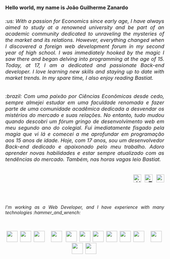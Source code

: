 
<h3 align="left"> Hello world, my name is João Guilherme Zanardo<h3>
 
<div style="display: inline_block"> 
 <div align="left" width="50%">
   <h6 align="justify">:us: With a passion for Economics since early age, I have always aimed to study at a renowned university and be part of an academic community dedicated to unraveling the mysteries of the market and its relations. However, everything changed when I discovered a foreign web development forum in my second year of high school. I was immediately hooked by the magic I saw there and began delving into programming at the age of 15. Today, at 17, I am a dedicated and passionate Back-end developer. I love learning new skills and staying up to date with market trends. In my spare time, I also enjoy reading Bastiat.</h6>
   <h6 align="justify">:brazil: Com uma paixão por Ciências Econômicas desde cedo, sempre almejei estudar em uma faculdade renomada e fazer parte de uma comunidade acadêmica dedicada a desvendar os mistérios do mercado e suas relações. No entanto, tudo mudou quando descobri um fórum gringo de desenvolvimento web em meu segundo ano do colegial. Fui imediatamente fisgado pela magia que vi lá e comecei a me aprofundar em programação aos 15 anos de idade. Hoje, com 17 anos, sou um desenvolvedor Back-end dedicado e apaixonado pelo meu trabalho. Adoro aprender novas habilidades e estar sempre atualizado com as tendências do mercado. Também, nas horas vagas leio Bastiat.<h6>
 </div>
 <div align="right">
  <a href="https://www.linkedin.com/in/jo%C3%A3o-zanardo-14abb9203/" target="_blank"/><img src="https://cdn.jsdelivr.net/gh/devicons/devicon/icons/linkedin/linkedin-original.svg" alt="LinkedIn Logo" height="25" /></a>&nbsp&nbsp
  <a href="https://twitter.com/jgzanardo" target="_blank"><img  src="https://cdn.jsdelivr.net/gh/devicons/devicon/icons/twitter/twitter-original.svg" alt="Twitter Logo" height="25"/></a>&nbsp&nbsp
  <a href="zanardojoao05@gmail.com?subject=Hello" target="_blank"><img src="https://cdn.jsdelivr.net/gh/devicons/devicon/icons/google/google-original.svg" height="25"/></a>
 </div>
</div> 
 
## 
 
 <br>
 <div align="justify" >
   <h6>I'm working as a Web Developer, and I have experience with many technologies :hammer_and_wrench: </h6>
<br>
 <div align="center">
  <img height="35" src="https://cdn.jsdelivr.net/gh/devicons/devicon/icons/git/git-original.svg" />&nbsp
  <img height="35" src="https://cdn.jsdelivr.net/gh/devicons/devicon/icons/amazonwebservices/amazonwebservices-original.svg" />&nbsp
  <img height="35" src="https://cdn.jsdelivr.net/gh/devicons/devicon/icons/docker/docker-original.svg" />&nbsp&nbsp&nbsp&nbsp
  <img height="35" src="https://cdn.jsdelivr.net/gh/devicons/devicon/icons/nodejs/nodejs-original.svg" />  &nbsp
    <img height="35" src="https://cdn.jsdelivr.net/gh/devicons/devicon/icons/typescript/typescript-original.svg" />&nbsp
<img height="35" src="https://cdn.jsdelivr.net/gh/devicons/devicon/icons/postgresql/postgresql-original.svg" />&nbsp
<img height="35" src="https://cdn.jsdelivr.net/gh/devicons/devicon/icons/mysql/mysql-original.svg" />&nbsp
<img height="35" src="https://cdn.jsdelivr.net/gh/devicons/devicon/icons/sqlite/sqlite-original.svg" />&nbsp
<img height="35" src="https://cdn.jsdelivr.net/gh/devicons/devicon/icons/mongodb/mongodb-original.svg" />&nbsp
<img height="35" src="https://cdn.jsdelivr.net/gh/devicons/devicon/icons/redis/redis-original.svg" />&nbsp&nbsp&nbsp&nbsp
<img height="35" src="https://cdn.jsdelivr.net/gh/devicons/devicon/icons/html5/html5-original.svg" />&nbsp
  <img height="35" src="https://cdn.jsdelivr.net/gh/devicons/devicon/icons/css3/css3-original.svg" />&nbsp
  <img height="35" src="https://cdn.jsdelivr.net/gh/devicons/devicon/icons/javascript/javascript-original.svg" />&nbsp
 </div>

 </div>

 
